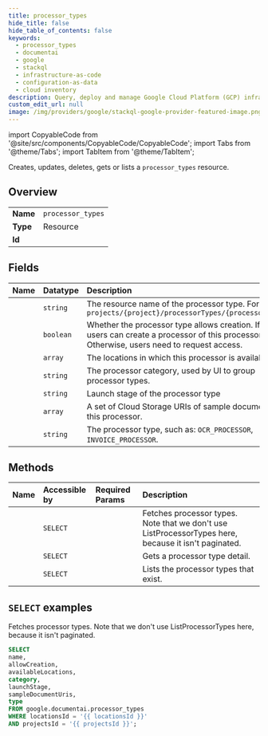```yaml
---
title: processor_types
hide_title: false
hide_table_of_contents: false
keywords:
  - processor_types
  - documentai
  - google
  - stackql
  - infrastructure-as-code
  - configuration-as-data
  - cloud inventory
description: Query, deploy and manage Google Cloud Platform (GCP) infrastructure and resources using SQL
custom_edit_url: null
image: /img/providers/google/stackql-google-provider-featured-image.png
---
```


import CopyableCode from '@site/src/components/CopyableCode/CopyableCode';
import Tabs from '@theme/Tabs';
import TabItem from '@theme/TabItem';

Creates, updates, deletes, gets or lists a <code>processor_types</code> resource.

## Overview
<table><tbody>
<tr><td><b>Name</b></td><td><code>processor_types</code></td></tr>
<tr><td><b>Type</b></td><td>Resource</td></tr>
<tr><td><b>Id</b></td><td><CopyableCode code="google.documentai.processor_types" /></td></tr>
</tbody></table>

## Fields
| Name | Datatype | Description |
|:-----|:---------|:------------|
| <CopyableCode code="name" /> | `string` | The resource name of the processor type. Format: `projects/{project}/processorTypes/{processor_type}` |
| <CopyableCode code="allowCreation" /> | `boolean` | Whether the processor type allows creation. If true, users can create a processor of this processor type. Otherwise, users need to request access. |
| <CopyableCode code="availableLocations" /> | `array` | The locations in which this processor is available. |
| <CopyableCode code="category" /> | `string` | The processor category, used by UI to group processor types. |
| <CopyableCode code="launchStage" /> | `string` | Launch stage of the processor type |
| <CopyableCode code="sampleDocumentUris" /> | `array` | A set of Cloud Storage URIs of sample documents for this processor. |
| <CopyableCode code="type" /> | `string` | The processor type, such as: `OCR_PROCESSOR`, `INVOICE_PROCESSOR`. |

## Methods
| Name | Accessible by | Required Params | Description |
|:-----|:--------------|:----------------|:------------|
| <CopyableCode code="projects_locations_fetch_processor_types" /> | `SELECT` | <CopyableCode code="locationsId, projectsId" /> | Fetches processor types. Note that we don't use ListProcessorTypes here, because it isn't paginated. |
| <CopyableCode code="projects_locations_processor_types_get" /> | `SELECT` | <CopyableCode code="locationsId, processorTypesId, projectsId" /> | Gets a processor type detail. |
| <CopyableCode code="projects_locations_processor_types_list" /> | `SELECT` | <CopyableCode code="locationsId, projectsId" /> | Lists the processor types that exist. |

## `SELECT` examples

Fetches processor types. Note that we don't use ListProcessorTypes here, because it isn't paginated.

```sql
SELECT
name,
allowCreation,
availableLocations,
category,
launchStage,
sampleDocumentUris,
type
FROM google.documentai.processor_types
WHERE locationsId = '{{ locationsId }}'
AND projectsId = '{{ projectsId }}';
```
